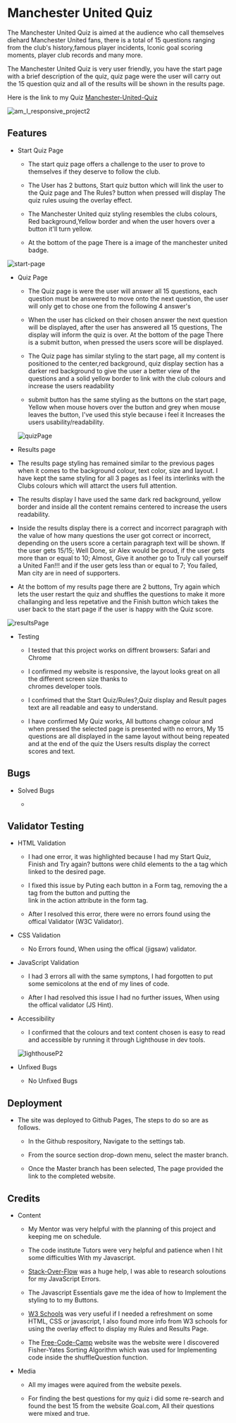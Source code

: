 # Manchester United Quiz

The Manchester United Quiz is aimed at the audience who call themselves
diehard Manchester United fans, there is a total of 15 questions ranging from the club's history,famous player incidents, Iconic goal scoring moments, player club records and many more.

The Manchester United Quiz is very user friendly, you have the start page with a brief description of the quiz,
quiz page were the user will carry out the 15 question quiz and all of the results will be shown in the results page.

Here is the link to my Quiz [Manchester-United-Quiz]()

![am_I_responsive_project2](https://github.com/KERRHAM/Mobile-Mechanic/assets/156520279/1dda1ee3-e58b-4478-923f-0816da8e799b)




## Features

 * Start Quiz Page

   * The start quiz page offers a challenge to the user to prove to themselves if they deserve to follow the club.
   
   * The User has 2 buttons, Start quiz button which will link the user to the Quiz page and The Rules? button when 
     pressed will display The quiz rules usuing the overlay effect.
   
   * The Manchester United quiz styling resembles the clubs colours, Red background,Yellow border and when the user
     hovers over a button it'll turn yellow.
   
   * At the bottom of the page There is a image of the manchester united badge.

![start-page](https://github.com/KERRHAM/Mobile-Mechanic/assets/156520279/f963ed33-ccee-4388-bea4-5c5260d4e6ad)




* Quiz Page

  * The Quiz page is were the user will answer all 15 questions, each question must be answered to move onto the next 
    question, the user will only get to chose one from the following 4 answer's
  
  * When the user has clicked on their chosen answer the next question will be displayed, after the user has answered 
    all 15 questions, The display will inform the quiz is over. At the bottom of the page There is a submit button, when pressed the users score will be displayed.
  
  * The Quiz page has similar styling to the start page, all my content is positioned to the center,red background,
    quiz display section has a darker red background to give the user a better view of the questions and a solid yellow border to link with the club colours and increase the users readability

  * submit button has the same styling as the buttons on the start page, Yellow when mouse hovers over the button and 
    grey when mouse leaves the button, I've used this style because i feel it Increases the users usability/readability.


  ![quizPage](https://github.com/KERRHAM/project_2/assets/156520279/38c8c1e0-c0c8-4b30-8e38-54856d48ccc2)


 
 
 
 
 * Results page

  * The results page styling has remained similar to the previous pages when it comes to the background colour, text 
    color, size and layout. I have kept the same styling for all 3 pages as I feel its interlinks with the Clubs colours which will attarct the users full attention.

  * The results display I have used the same dark red background, yellow border and inside all the content 
    remains centered to increase the users readability.

  * Inside the results display there is a correct and incorrect paragraph with the value of how many questions the 
    user got correct or incorrect, depending on the users score a certain paragraph text will be shown. If the user gets 15/15; Well Done, sir Alex would be proud, if the user gets more than or equal to 10; Almost, Give it another go to Truly call yourself a United Fan!!! and if the user gets less than or equal to 7; You failed, Man city are in need of supporters. 

  * At the bottom of my results page there are 2 buttons, Try again which lets the user restart the quiz and shuffles 
    the questions to make it more challanging and less repetative and the Finish button which takes the user back to the start page if the user is happy with the Quiz score.


   
   
   ![resultsPage](https://github.com/KERRHAM/Mobile-Mechanic/assets/156520279/7916e306-0108-457e-8254-1a7a54ef6c58)


   * Testing

      * I tested that this project works on diffrent browsers: Safari and Chrome

      * I confirmed my website is responsive, the layout looks great on all the different screen size thanks to  
        chromes developer tools.

      * I confrimed that the Start Quiz/Rules?,Quiz display and Result pages text are all readable and easy to 
        understand.

      * I have confirmed My Quiz works, All buttons change colour and when pressed the selected page is presented with 
        no errors, My 15 questions are all displayed in the same layout without being repeated and at the end of the quiz the Users results display the correct scores and text.


## Bugs

  * Solved Bugs

      * 



## Validator Testing

  * HTML Validation
      
      * I had one error, it was highlighted because I had my Start Quiz, Finish and Try again? buttons were child 
        elements to the a tag which linked to the desired page.
      
      * I fixed this issue by Puting each button in a Form tag, removing the a tag from the button and putting the  
        link in the action attribute in the form tag.
      
      * After I resolved this error, there were no errors found using the offical Validator (W3C Validator).

   * CSS Validation
      
      * No Errors found, When using the offical (jigsaw) validator.

     
   * JavaScript Validation

      * I had 3 errors all with the same symptons, I had forgotten to put some semicolons at the end of my lines of 
        code.
      
      * After I had resolved this issue I had no further issues, When using the offical validator (JS Hint).

     
     
   * Accessibility

      * I confirmed that the colours and text content chosen is easy to read and accessible by running it through 
        Lighthouse in dev tools.

      ![lighthouseP2](https://github.com/KERRHAM/Mobile-Mechanic/assets/156520279/ea64934c-0261-4c72-b131-761fce4f3a33)

     
     
   * Unfixed Bugs
      
      * No Unfixed Bugs

    
  ## Deployment
   
   * The site was deployed to Github Pages, The steps to do so are as follows.

        * In the Github respository, Navigate to the settings tab.

        * From the source section drop-down menu, select the master branch.

        * Once the Master branch has been selected, The page provided the link to the completed website.

  ## Credits

   * Content
     
     * My Mentor was very helpful with the planning of this project and 
       keeping me on schedule.

     * The code institute Tutors were very helpful and patience when I hit some difficulties With my Javascript.

     * [Stack-Over-Flow](https://stackoverflow.com/) was a huge help, I was able to research soloutions for my 
       JavaScript Errors.

     * The Javascript Essentials gave me the idea of how to Implement the styling to to my Buttons.
     
     * [W3 Schools](https://www.w3schools.com/) was very useful if I needed a refreshment on some HTML, CSS or 
       javascript, I also found more info from W3 schools for using the overlay effect to display my Rules and Results Page.

     * The [Free-Code-Camp](https://www.freecodecamp.org/news) website was the website were I discovered Fisher-Yates 
       Sorting Algorithm which was used for Implementing code inside the shuffleQuestion function.

   * Media 
    
     * All my images were aquired from the website pexels.

     * For finding the best questions for my quiz i did some re-search and found the best 15 from the website
      Goal.com, All their questions were mixed and true.

